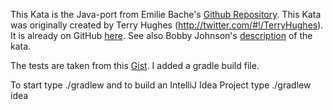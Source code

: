 This Kata is the Java-port from Emilie Bache's [Github Repository](https://github.com/emilybache/GildedRose-Refactoring-Kata).
This Kata was originally created by Terry Hughes (http://twitter.com/#!/TerryHughes). It is already on GitHub [here](https://github.com/NotMyself/GildedRose). See also Bobby Johnson's [description](http://iamnotmyself.com/2011/02/13/refactor-this-the-gilded-rose-kata/) of the kata.

The tests are taken from this [Gist](https://gist.github.com/xpmatteo/5243745.js). I added a gradle build file.

To start type
    ./gradlew
and to build an IntelliJ Idea Project type
    ./gradlew idea